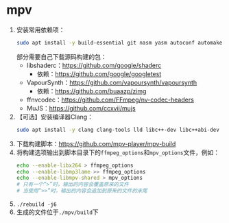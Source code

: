 # mpv
1. 安装常用依赖项：
   ```bash
   sudo apt install -y build-essential git nasm yasm autoconf automake autotools-dev libtool libfribidi-dev pkg-config perl libbluray-dev libdvdread-dev libdvdnav-dev libcdio-cdda-dev libuchardet-dev librubberband-dev liblcms2-dev libarchive-dev libsdl2-dev libsdl2-gfx-dev libsdl2-image-dev libsdl2-mixer-dev libsdl2-net-dev libsdl2-ttf-dev libpulse-dev libjack-dev libasound2-dev wayland-protocols libx11-dev x11proto-scrnsaver-dev libxext-dev libxinerama-dev libfontconfig1-dev libfreetype6-dev libxfixes-dev libxi-dev libxrender-dev libxcb1-dev libx11-xcb-dev libxcb-glx0-dev libxrandr-dev libgdm-dev libwayland-dev libvdpau-dev libva-dev freeglut3-dev libegl1-mesa-dev libgegl-dev libluajit-5.1-dev libgles2-mesa-dev libgl1-mesa-dev libjpeg-dev youtube-dl libssl-dev libcrypto++-dev libpng-dev
   ```
   部分需要自己下载源码构建的包：
   - libshaderc：https://github.com/google/shaderc
      - 依赖：https://github.com/google/googletest
   - VapourSynth：https://github.com/vapoursynth/vapoursynth
      - 依赖：https://github.com/buaazp/zimg
   - ffnvcodec：https://github.com/FFmpeg/nv-codec-headers
   - MuJS：https://github.com/ccxvii/mujs
2. 【可选】安装编译器Clang：
   ```bash
   sudo apt install -y clang clang-tools lld libc++-dev libc++abi-dev libomp-dev libfuzzer-N-dev
   ```
3. 下载构建脚本：https://github.com/mpv-player/mpv-build
4. 将构建选项输出到脚本目录下的`ffmpeg_options`和`mpv_options`文件，例如：
   ```bash
   echo --enable-libx264 > ffmpeg_options
   echo --enable-libmp3lame >> ffmpeg_options
   echo --enable-libmpv-shared > mpv_options
   # 只有一个“>”时，输出的内容会覆盖原来的文件
   # 当使用“>>”时，输出的内容会追加到原来的文件的末尾
   ```
5. `./rebuild -j6`
6. 生成的文件位于`./mpv/build`下

